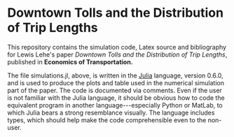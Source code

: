 # Downtown Tolls and the Distribution of Trip Lengths

This repository contains the simulation code, Latex source and bibliography for Lewis Lehe's paper *Downtown Tolls and the Distribution of Trip Lengths*, published in **Economics of Transportation.**

The file simulations.jl, above, is written in the [Julia](https://julialang.org/) language, version 0.6.0, and is used to produce the plots and table used in the numerical simulation part of the paper. The code is documented via comments. Even if the user is not familiar with the Julia language, it should be obvious how to code the equivalent program in another language---especially Python or MatLab, to which Julia bears a strong resemblance visually. The language includes types, which should help make the code comprehensible even to the non-user. 

